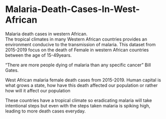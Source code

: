 # Malaria-Death-Cases-In-West-African
Malaria death cases in western African.        
The tropical climates in many Western African countries provides an environment conducive to the transmission of malaria. This dataset from 2015-2019 focus on the death of Female in western African countries between the age of 15-49years.

“There are more people dying of malaria than any specific cancer” Bill Gates.

West African malaria female death cases from 2015-2019. Human capital is what grows a state, how have this death affected our population or rather how will it affect our population

These countries have a tropical climate so eradicating malaria will take intentional steps but even with the steps taken malaria is spiking high, leading to more death cases everyday. 

